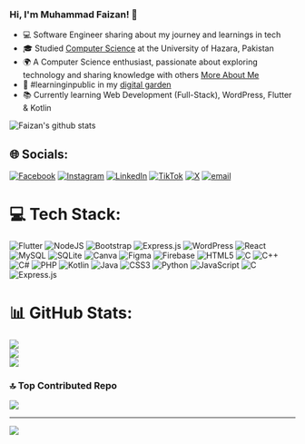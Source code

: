 <!-- Level 1: Simple bio and stats -->

### Hi, I'm Muhammad Faizan! 👋

- 💻 Software Engineer sharing about my journey and learnings in tech<br/>
- 🎓 Studied [Computer Science](https://www.facebook.com/SCT.GC.MANSEHRA/) at the University of Hazara, Pakistan<br/>
- 🌍 A Computer Science enthusiast, passionate about exploring technology and sharing knowledge with others [More About Me](https://www.linkedin.com/in/muhammad-faizan-b897302b2/) <br/>
- 🌱 #learninginpublic in my [digital garden](https://www.youtube.com/) <br/>
- 📚 Currently learning Web Development (Full-Stack), WordPress, Flutter & Kotlin <br/>

<!-- GitHub stats from https://github.com/anuraghazra/github-readme-stats -->
![Faizan's github stats](https://github-readme-stats.vercel.app/api?username=MuhammadFaizan&show_icons=true&theme=radical&count_private=true&hide_rank=false)

## 🌐 Socials:
[![Facebook](https://img.shields.io/badge/Facebook-%231877F2.svg?logo=Facebook&logoColor=white)](https://facebook.com/https://www.facebook.com/share/14HwaLgMUxq/) [![Instagram](https://img.shields.io/badge/Instagram-%23E4405F.svg?logo=Instagram&logoColor=white)](https://instagram.com/https://www.instagram.com/faizan_tanoli_official_01?igsh=MWppZ2syNTl5NHU5cA==) [![LinkedIn](https://img.shields.io/badge/LinkedIn-%230077B5.svg?logo=linkedin&logoColor=white)](https://linkedin.com/in/https://www.linkedin.com/in/muhammad-faizan-b897302b2/) [![TikTok](https://img.shields.io/badge/TikTok-%23000000.svg?logo=TikTok&logoColor=white)](https://tiktok.com/@http://tiktok.com/@m.faizan.tanoli.fazi) [![X](https://img.shields.io/badge/X-black.svg?logo=X&logoColor=white)](https://x.com/https://x.com/MFaizanTan96862?t=QBybvk_Bl7vzkWkecHwP_w&s=09) [![email](https://img.shields.io/badge/Email-D14836?logo=gmail&logoColor=white)](mailto:mfaizantanoli02@gmail.com) 

# 💻 Tech Stack:
![Flutter](https://img.shields.io/badge/Flutter-%2302569B.svg?style=for-the-badge&logo=Flutter&logoColor=white) ![NodeJS](https://img.shields.io/badge/node.js-6DA55F?style=for-the-badge&logo=node.js&logoColor=white) ![Bootstrap](https://img.shields.io/badge/bootstrap-%238511FA.svg?style=for-the-badge&logo=bootstrap&logoColor=white) ![Express.js](https://img.shields.io/badge/express.js-%23404d59.svg?style=for-the-badge&logo=express&logoColor=%2361DAFB) ![WordPress](https://img.shields.io/badge/WordPress-%23117AC9.svg?style=for-the-badge&logo=WordPress&logoColor=white) ![React](https://img.shields.io/badge/react-%2320232a.svg?style=for-the-badge&logo=react&logoColor=%2361DAFB) ![MySQL](https://img.shields.io/badge/mysql-4479A1.svg?style=for-the-badge&logo=mysql&logoColor=white) ![SQLite](https://img.shields.io/badge/sqlite-%2307405e.svg?style=for-the-badge&logo=sqlite&logoColor=white) ![Canva](https://img.shields.io/badge/Canva-%2300C4CC.svg?style=for-the-badge&logo=Canva&logoColor=white) ![Figma](https://img.shields.io/badge/figma-%23F24E1E.svg?style=for-the-badge&logo=figma&logoColor=white) ![Firebase](https://img.shields.io/badge/firebase-%23039BE5.svg?style=for-the-badge&logo=firebase) ![HTML5](https://img.shields.io/badge/html5-%23E34F26.svg?style=for-the-badge&logo=html5&logoColor=white) ![C](https://img.shields.io/badge/c-%2300599C.svg?style=for-the-badge&logo=c&logoColor=white) ![C++](https://img.shields.io/badge/c++-%2300599C.svg?style=for-the-badge&logo=c%2B%2B&logoColor=white) ![C#](https://img.shields.io/badge/c%23-%23239120.svg?style=for-the-badge&logo=csharp&logoColor=white) ![PHP](https://img.shields.io/badge/php-%23777BB4.svg?style=for-the-badge&logo=php&logoColor=white) ![Kotlin](https://img.shields.io/badge/kotlin-%237F52FF.svg?style=for-the-badge&logo=kotlin&logoColor=white) ![Java](https://img.shields.io/badge/java-%23ED8B00.svg?style=for-the-badge&logo=openjdk&logoColor=white) ![CSS3](https://img.shields.io/badge/css3-%231572B6.svg?style=for-the-badge&logo=css3&logoColor=white) ![Python](https://img.shields.io/badge/python-3670A0?style=for-the-badge&logo=python&logoColor=ffdd54) ![JavaScript](https://img.shields.io/badge/javascript-%23323330.svg?style=for-the-badge&logo=javascript&logoColor=%23F7DF1E) ![C](https://img.shields.io/badge/c-%2300599C.svg?style=for-the-badge&logo=c&logoColor=white) ![Express.js](https://img.shields.io/badge/express.js-%23404d59.svg?style=for-the-badge&logo=express&logoColor=%2361DAFB)

# 📊 GitHub Stats:
![](https://github-readme-stats.vercel.app/api?username=Faizan-Tanoli-1&theme=dark&hide_border=false&include_all_commits=false&count_private=false)<br/>
![](https://nirzak-streak-stats.vercel.app/?user=Faizan-Tanoli-1&theme=dark&hide_border=false)<br/>
![](https://github-readme-stats.vercel.app/api/top-langs/?username=Faizan-Tanoli-1&theme=dark&hide_border=false&include_all_commits=false&count_private=false&layout=compact)

### 🔝 Top Contributed Repo
![](https://github-contributor-stats.vercel.app/api?username=Faizan-Tanoli-1&limit=5&theme=dark&combine_all_yearly_contributions=true)

---
[![](https://visitcount.itsvg.in/api?id=Faizan-Tanoli-1&icon=0&color=0)](https://visitcount.itsvg.in)

  
<!-- Proudly created with GPRM ( https://gprm.itsvg.in ) -->
